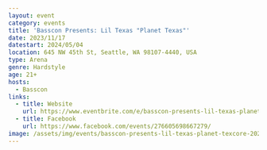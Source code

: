 ```yaml
---
layout: event
category: events
title: 'Basscon Presents: Lil Texas "Planet Texas"'
date: 2023/11/17
datestart: 2024/05/04
location: 645 NW 45th St, Seattle, WA 98107-4440, USA
type: Arena
genre: Hardstyle
age: 21+
hosts:
  - Basscon
links:
  - title: Website
    url: https://www.eventbrite.com/e/basscon-presents-lil-texas-planet-texcore-tickets-761314461047
  - title: Facebook
    url: https://www.facebook.com/events/276605698667279/
image: /assets/img/events/basscon-presents-lil-texas-planet-texcore-2024.jpg
---
```

